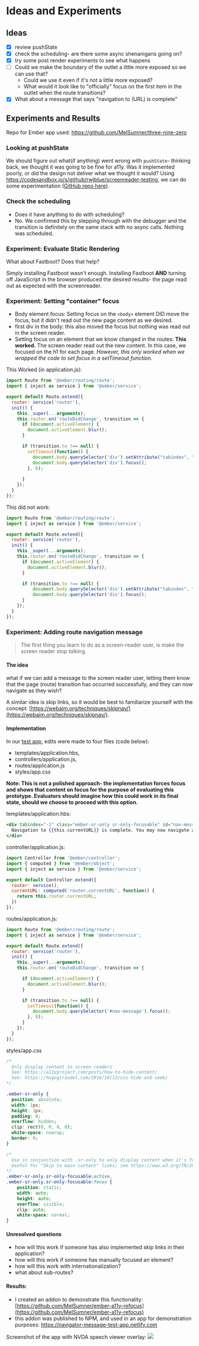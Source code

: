 # Ideas and Experiments

## Ideas 
- [x] review pushState
- [x] check the scheduling- are there some async shenanigans going on? 
- [x] try some post render experiments to see what happens
- [ ] Could we make the boundary of the outlet a little more exposed so we can use that? 
  - Could we use it even if it's not a little more exposed? 
  - What would it look like to "officially" focus on the first item in the outlet when the route transitions?
- [x] What about a message that says "navigation to (URL) is complete"  

## Experiments and Results
Repo for Ember app used: https://github.com/MelSumner/three-nine-zero

### Looking at pushState
We should figure out what(if anything) went wrong with `pushState`- thinking back, we thought it was going to be fine for a11y. Was it implemented poorly, or did the design not deliver what we thought it would? Using https://codesandbox.io/s/github/rwjblue/screenreader-testing, we can do some experimentation ([GitHub repo here](https://github.com/rwjblue/screenreader-testing)). 

### Check the scheduling
- Does it have anything to do with scheduling?
- No. We confirmed this by stepping through with the debugger and the transition is definitely on the same stack with no async calls. Nothing was scheduled. 

### Experiment: Evaluate Static Rendering
What about Fastboot? Does that help?

Simply installing Fastboot wasn't enough. Installing Fastboot **AND** turning off JavaScript in the browser produced the desired results- the page read out as expected with the screenreader.  

### Experiment: Setting "container" focus
- Body element focus: Setting focus on the `<body>` element DID move the focus, but it didn't read out the new page content as we desired. 
- first div in the body: this also moved the focus but nothing was read out in the screen reader. 
- Setting focus on an element that we know changed in the routes: **This worked.** The screen reader read out the new content. In this case, we focused on the h1 for each page. _However, this only worked when we wrapped the code to set focus in a setTimeout function._

This Worked (in application.js): 
```js
import Route from '@ember/routing/route';
import { inject as service } from '@ember/service';

export default Route.extend({
  router: service('router'),
  init() {
    this._super(...arguments);
    this.router.on('routeDidChange', transition => {
      if (document.activeElement) {
        document.activeElement.blur();
      }

      if (transition.to !== null) {
        setTimeout(function() {
          document.body.querySelector('div').setAttribute("tabindex", "-1");
          document.body.querySelector('div').focus();
        }, 0);
        
      }
    });
  }
});
```
This did not work: 
```js
import Route from '@ember/routing/route';
import { inject as service } from '@ember/service';

export default Route.extend({
  router: service('router'),
  init() {
    this._super(...arguments);
    this.router.on('routeDidChange', transition => {
      if (document.activeElement) {
        document.activeElement.blur();
      }

      if (transition.to !== null) {
          document.body.querySelector('div').setAttribute("tabindex", "-1");
          document.body.querySelector('div').focus();        
      }
    });
  }
});
```

### Experiment: Adding route navigation message
> The first thing you learn to do as a screen-reader user, is make the screen reader stop talking. 

#### The idea 
what if we can add a message to the screen reader user, letting them know that the page (route) transition has occurred successfully, and they can now navigate as they wish? 

A similar idea is skip links, so it would be best to familiarize yourself with the concept: [https://webaim.org/techniques/skipnav/](https://webaim.org/techniques/skipnav/).

#### Implementation
In our [test app](https://github.com/MelSumner/three-nine-zero), edits were made to four files (code below):

- templates/application.hbs, 
- controllers/application.js, 
- routes/application.js
- styles/app.css

**Note: This is not a polished approach- the implementation forces focus and shows that content on focus for the purpose of evaluating this prototype. Evaluators should imagine how this could work in its final state, should we choose to proceed with this option.**

templates/application.hbs:

```hbs
<div tabindex="-1" class="ember-sr-only sr-only-focusable" id="nav-message">
  Navigation to {{this.currentURL}} is complete. You may now navigate as you wish.
</div>
```

controller/application.js: 

```js
import Controller from '@ember/controller';
import { computed } from '@ember/object';
import { inject as service } from '@ember/service';

export default Controller.extend({
  router: service(),
  currentURL: computed('router.currentURL', function() {
    return this.router.currentURL;
  })
});
```

routes/application.js:

```js
import Route from '@ember/routing/route';
import { inject as service } from '@ember/service';

export default Route.extend({
  router: service('router'),
  init() {
    this._super(...arguments);
    this.router.on('routeDidChange', transition => {

      if (document.activeElement) {
        document.activeElement.blur();
      }

      if (transition.to !== null) {
        setTimeout(function() {
          document.body.querySelector('#nav-message').focus();
        }, 0);        
      }
    });
  }
});
```

styles/app.css

```css
/*
  Only display content to screen readers
  See: https://a11yproject.com/posts/how-to-hide-content/
  See: https://hugogiraudel.com/2016/10/13/css-hide-and-seek/
*/

.ember-sr-only {
  position: absolute;
  width: 1px;
  height: 1px;
  padding: 0;
  overflow: hidden;
  clip: rect(0, 0, 0, 0);
  white-space: nowrap;
  border: 0;
}

/*
  Use in conjunction with .sr-only to only display content when it's focused.
  Useful for "Skip to main content" links; see https://www.w3.org/TR/2013/NOTE-WCAG20-TECHS-20130905/G1
*/
.ember-sr-only.sr-only-focusable:active,
.ember-sr-only.sr-only-focusable:focus {
    position: static;
    width: auto;
    height: auto;
    overflow: visible;
    clip: auto;
    white-space: normal;
}
```
#### Unresolved questions
- how will this work if someone has also implemented skip links in their application?
- how will this work if someone has manually focused an element?
- how will this work with internationalization?
- what about sub-routes?

#### Results: 
- I created an addon to demonstrate this functionality: [https://github.com/MelSumner/ember-a11y-refocus](https://github.com/MelSumner/ember-a11y-refocus)
- this addon was published to NPM, and used in an app for demonstration purposes: https://navigator-message-test-app.netlify.com 

Screenshot of the app with NVDA speech viewer overlay: 
![](https://github.com/MelSumner/ember-a11y-roadmap/blob/master/rfc-research/router/screenshots/Screenshot%202019-05-06%2011.43.31.png)

